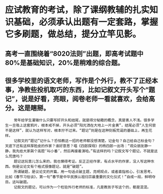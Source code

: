 
# 应试教育的考试，除了课纲教辅的扎实知识基础，必须承认出题有一定套路，掌握它多刷题，做总结，提分立竿见影。
## 高考一直围绕着“8020法则”出题，即高考试题中80%是基础知识，20%是稍难的综合题。  
## 很多学校里的语文老师，写作是个外行，教不了正经本事，净教些投机取巧的东西，比如记叙文开头写个“题记”，说是好看，亮眼，阅卷老师一看就喜欢，会给高分。这是瞎掰。

        常年给学生灌输什么只要写好开头和结尾，就是得分秘籍的概念，真是害人不浅。很多学生一旦吸上这套鸦片，根本戒不掉，开头必须“阳光洒在大地上一片金黄”，结尾必须“人生何尝不是这样”，就认为这样写对，根本拧不过来。“题记”则是在这种刻板荒诞的基础上，再生花样。
        记叙文的“题记”记什么？恐怕教这一招的老师都没想清楚。记金句？自己给自己标金句？天底下还有这样厚脸皮的作家？谁好意思？唱《四郎探母》的杨四郎一出场：“观众朋友静一静，我先给大家飙个高腔‘叫小番’，然后再接着演哈。”有这样的吗？记叙文写个题记，不就是这么荒唐吗？
        题记这玩意儿怎么来的，我也懒得考证。反正正经作家，有点水平的作家，没人写这种东西。倒是议论文有个格式很像题记，就是“破题”。
        所谓破题，是议论文的开篇，用一句话点破主题，亮明观点，或者直指核心，引发思考。比如《春节习俗谈》，第一句“春节是中华民族认祖归宗最重要的文化仪式！”自成一段，鲜明夺目。这叫破题。
        记叙文的题记，可以作为一个检验外行老师的标准，凡是教孩子写这个的，都是混混。

